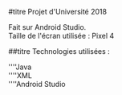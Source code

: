 #titre Projet d'Université 2018

Fait sur Android Studio.  
Taille de l'écran utilisée : Pixel 4

##titre Technologies utilisées :

''''Java  
''''XML  
''''Android Studio  
